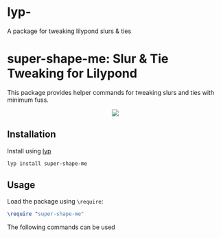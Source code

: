 # lyp-
A package for tweaking lilypond slurs &amp; ties


# super-shape-me: Slur & Tie Tweaking for Lilypond

This package provides helper commands for tweaking slurs and ties with minimum fuss.

<p align="center">
  <a href="https://github.com/noteflakes/lyp-super-shape-me/blob/master/super-shape-me-test.png">
  <img
    src="https://raw.githubusercontent.com/noteflakes/lyp-super-shape-me/master/super-shape-me-test.png">
  </a>
</p>

## Installation

Install using [lyp](https://github.com/noteflakes/lyp)

```bash
lyp install super-shape-me
```

## Usage

Load the package using `\require`:

```lilypond
\require "super-shape-me"

```

The following commands can be used 
